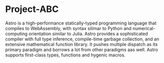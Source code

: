 # Project-ABC
Astro is a high-performance statically-typed programming language that compiles to WebAssembly, with syntax silimar to Python and numerical-computing orientation similar to Julia. 
Astro provides a sophisticated compiler with full type inference, compile-time garbage collection, and an extensive mathematical function library. 
It pushes multiple dispatch as its primary paradigm and borrows a lot from other paradigms aas well. 
Astro supports first-class types, functions and hygenic macros.
